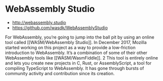 # WebAssembly Studio

- http://webassembly.studio
- https://github.com/wasdk/WebAssemblyStudio

For WebAssembly, you’re going to jump into the ball pit by using an online tool called [[WASM/WebAssembly Studio]]. In December 2017, Mozilla started working on this project as a way to provide a low-friction introduction to WebAssembly. It’s a combination of some of their other WebAssembly tools like [[WASM/WasmFiddle]]. 2 This tool is entirely online and lets you create new projects in C, Rust, or AssemblyScript, a tool for compiling TypeScript to WebAssembly. It has gone through bursts of community activity and contribution since its creation.
